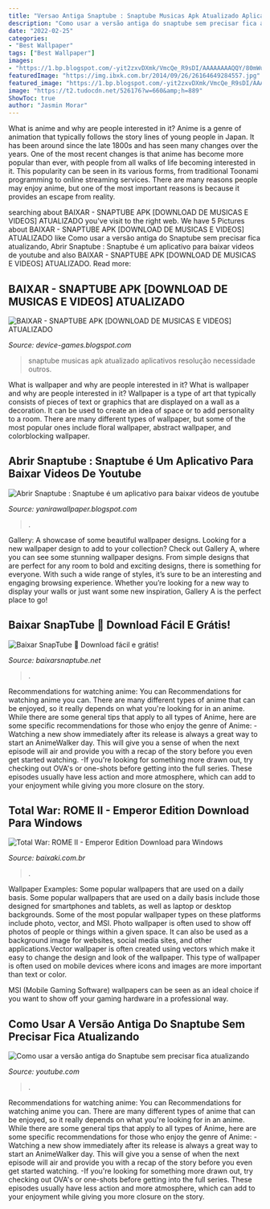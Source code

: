 ```yaml
---
title: "Versao Antiga Snaptube : Snaptube Musicas Apk Atualizado Aplicativos Resolução Necessidade Outros"
description: "Como usar a versão antiga do snaptube sem precisar fica atualizando"
date: "2022-02-25"
categories:
- "Best Wallpaper"
tags: ["Best Wallpaper"]
images:
- "https://1.bp.blogspot.com/-yit2zxvDXmk/VmcQe_R9sDI/AAAAAAAAQQY/80mWuz9EY14/s1600/SnapTube%2B-%2BYouTube%2BDownloader%2BHD%2BVideo%2Bpost.jpg"
featuredImage: "https://img.ibxk.com.br/2014/09/26/26164649284557.jpg"
featured_image: "https://1.bp.blogspot.com/-yit2zxvDXmk/VmcQe_R9sDI/AAAAAAAAQQY/80mWuz9EY14/s1600/SnapTube%2B-%2BYouTube%2BDownloader%2BHD%2BVideo%2Bpost.jpg"
image: "https://t2.tudocdn.net/526176?w=660&amp;h=889"
ShowToc: true
author: "Jasmin Morar"
---
```



What is anime and why are people interested in it?
Anime is a genre of animation that typically follows the story lines of young people in Japan. It has been around since the late 1800s and has seen many changes over the years. One of the most recent changes is that anime has become more popular than ever, with people from all walks of life becoming interested in it. This popularity can be seen in its various forms, from traditional Toonami programming to online streaming services. There are many reasons people may enjoy anime, but one of the most important reasons is because it provides an escape from reality.

	

		
searching about BAIXAR - SNAPTUBE APK [DOWNLOAD DE MUSICAS E VIDEOS] ATUALIZADO you've visit to the right web. We have 5 Pictures about BAIXAR - SNAPTUBE APK [DOWNLOAD DE MUSICAS E VIDEOS] ATUALIZADO like Como usar a versão antiga do Snaptube sem precisar fica atualizando, Abrir Snaptube : Snaptube é um aplicativo para baixar videos de youtube and also BAIXAR - SNAPTUBE APK [DOWNLOAD DE MUSICAS E VIDEOS] ATUALIZADO. Read more:
		
    
## BAIXAR - SNAPTUBE APK [DOWNLOAD DE MUSICAS E VIDEOS] ATUALIZADO

<img loading=lazy src="https://1.bp.blogspot.com/-yit2zxvDXmk/VmcQe_R9sDI/AAAAAAAAQQY/80mWuz9EY14/s1600/SnapTube%2B-%2BYouTube%2BDownloader%2BHD%2BVideo%2Bpost.jpg" onerror="this.onerror=null;this.src='https://tse4.mm.bing.net/th?id=OIP.dwCJelelTORrsA-GyDs7UAHaHD&amp;pid=15.1';" alt="BAIXAR - SNAPTUBE APK [DOWNLOAD DE MUSICAS E VIDEOS] ATUALIZADO">

_Source: device-games.blogspot.com_

>snaptube musicas apk atualizado aplicativos resolução necessidade outros. 

	

What is wallpaper and why are people interested in it?
What is wallpaper and why are people interested in it?
Wallpaper is a type of art that typically consists of pieces of text or graphics that are displayed on a wall as a decoration. It can be used to create an idea of space or to add personality to a room. There are many different types of wallpaper, but some of the most popular ones include floral wallpaper, abstract wallpaper, and colorblocking wallpaper.

    
## Abrir Snaptube : Snaptube é Um Aplicativo Para Baixar Videos De Youtube

<img loading=lazy src="https://t2.tudocdn.net/526176?w=660&amp;h=889" onerror="this.onerror=null;this.src='https://tse1.mm.bing.net/th?id=OIP.YJWDPAjucHXQWjhk7ZmwQAHaJ-&amp;pid=15.1';" alt="Abrir Snaptube : Snaptube é um aplicativo para baixar videos de youtube">

_Source: yanirawallpaper.blogspot.com_

>. 

	

Gallery: A showcase of some beautiful wallpaper designs.
Looking for a new wallpaper design to add to your collection? Check out Gallery A, where you can see some stunning wallpaper designs. From simple designs that are perfect for any room to bold and exciting designs, there is something for everyone. With such a wide range of styles, it’s sure to be an interesting and engaging browsing experience. Whether you’re looking for a new way to display your walls or just want some new inspiration, Gallery A is the perfect place to go!





	
	
    
## Baixar SnapTube 🥇 Download Fácil E Grátis! ️

<img loading=lazy src="https://baixarsnaptube.net/wp-content/uploads/2018/03/snaptube-instagram-223x137.jpg" onerror="this.onerror=null;this.src='https://tse2.mm.bing.net/th?id=OIP.6GUZsEd17gZGfC-FcpyK3AAAAA&amp;pid=15.1';" alt="Baixar SnapTube 🥇 Download fácil e grátis! ️">

_Source: baixarsnaptube.net_

>. 

	

Recommendations for watching anime: You can
Recommendations for watching anime you can. There are many different types of anime that can be enjoyed, so it really depends on what you're looking for in an anime. While there are some general tips that apply to all types of Anime, here are some specific recommendations for those who enjoy the genre of Anime: 
-Watching a new show immediately after its release is always a great way to start an AnimeWalker day. This will give you a sense of when the next episode will air and provide you with a recap of the story before you even get started watching. 
-If you're looking for something more drawn out, try checking out OVA's or one-shots before getting into the full series. These episodes usually have less action and more atmosphere, which can add to your enjoyment while giving you more closure on the story.

    
## Total War: ROME II - Emperor Edition Download Para Windows

<img loading=lazy src="https://img.ibxk.com.br/2014/09/26/26164649284557.jpg" onerror="this.onerror=null;this.src='https://tse4.mm.bing.net/th?id=OIP.m1eKU07-raE0_gi9MQZgfQAAAA&amp;pid=15.1';" alt="Total War: ROME II - Emperor Edition Download para Windows">

_Source: baixaki.com.br_

>. 

	

Wallpaper Examples: Some popular wallpapers that are used on a daily basis.
Some popular wallpapers that are used on a daily basis include those designed for smartphones and tablets, as well as laptop or desktop backgrounds. Some of the most popular wallpaper types on these platforms include photo, vector, and MSI. 
Photo wallpaper is often used to show off photos of people or things within a given space. It can also be used as a background image for websites, social media sites, and other applications.Vector wallpaper is often created using vectors which make it easy to change the design and look of the wallpaper. This type of wallpaper is often used on mobile devices where icons and images are more important than text or color. 

MSI (Mobile Gaming Software) wallpapers can be seen as an ideal choice if you want to show off your gaming hardware in a professional way.

    
## Como Usar A Versão Antiga Do Snaptube Sem Precisar Fica Atualizando

<img loading=lazy src="https://i.ytimg.com/vi/1pOGdg_G_Ng/hqdefault.jpg" onerror="this.onerror=null;this.src='https://tse1.mm.bing.net/th?id=OIP.VdNAUWkYQfz-4mQ3JnNLKAHaFj&amp;pid=15.1';" alt="Como usar a versão antiga do Snaptube sem precisar fica atualizando">

_Source: youtube.com_

>. 

	

Recommendations for watching anime: You can
Recommendations for watching anime you can. There are many different types of anime that can be enjoyed, so it really depends on what you're looking for in an anime. While there are some general tips that apply to all types of Anime, here are some specific recommendations for those who enjoy the genre of Anime: 
-Watching a new show immediately after its release is always a great way to start an AnimeWalker day. This will give you a sense of when the next episode will air and provide you with a recap of the story before you even get started watching. 
-If you're looking for something more drawn out, try checking out OVA's or one-shots before getting into the full series. These episodes usually have less action and more atmosphere, which can add to your enjoyment while giving you more closure on the story.

